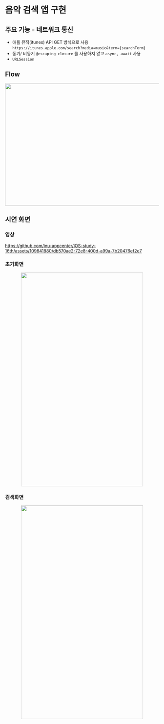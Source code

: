 # 음악 검색 앱 구현

## 주요 기능 - 네트워크 통신
- 애플 뮤직(itunes) API 
GET 방식으로 사용 
`https://itunes.apple.com/search?media=music&term={searchTerm}`
- 동기/ 비동기 
 `@escaping closure` 를 사용하지 않고 `async, await` 사용
- `URLSession`

## Flow 
<p align="center"><img src="https://github.com/inu-appcenter/iOS-study-16th/assets/109841880/f765ddb5-b2cc-4286-881b-2665aebcb4c6" width="700" height="400"></p>

## 시연 화면
### 영상

https://github.com/inu-appcenter/iOS-study-16th/assets/109841880/db570ae2-72e8-400d-a99a-7b20476ef2e7

### 초기화면
<p align="center"><img src="https://github.com/inu-appcenter/iOS-study-16th/assets/109841880/f2fd21de-2a88-46d9-a244-c94e623adf49" width="400" height="700"></p>

### 검색화면 
<p align="center"><img src="https://github.com/inu-appcenter/iOS-study-16th/assets/109841880/0cb1df24-e2f8-4fe5-b8bd-bc0e4b152857" width="400" height="700"></p>

